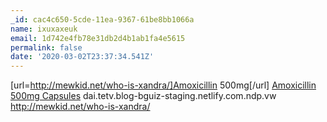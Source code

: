 ```yaml
---
_id: cac4c650-5cde-11ea-9367-61be8bb1066a
name: ixuxaxeuk
email: 1d742e4fb78e31db2d4b1ab1fa4e5615
permalink: false
date: '2020-03-02T23:37:34.541Z'
---
```

[url=http://mewkid.net/who-is-xandra/]Amoxicillin 500mg[/url] <a href="http://mewkid.net/who-is-xandra/">Amoxicillin 500mg Capsules</a> dai.tetv.blog-bguiz-staging.netlify.com.ndp.vw http://mewkid.net/who-is-xandra/
